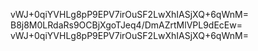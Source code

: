 vWJ+0qiYVHLg8pP9EPV7irOuSF2LwXhIASjXQ+6qWnM=
B8j8M0LRdaRs9OCBjXgoTJeq4/DmAZrtMlVPL9dEcEw=
vWJ+0qiYVHLg8pP9EPV7irOuSF2LwXhIASjXQ+6qWnM=

